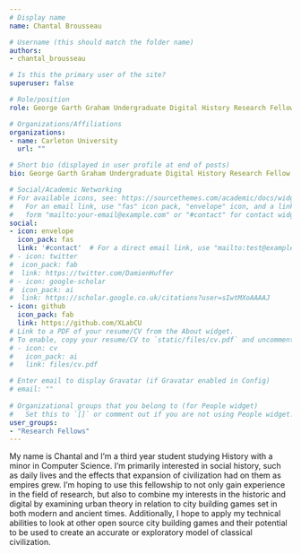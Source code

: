 ```yaml
---
# Display name
name: Chantal Brousseau

# Username (this should match the folder name)
authors:
- chantal_brousseau

# Is this the primary user of the site?
superuser: false

# Role/position
role: George Garth Graham Undergraduate Digital History Research Fellow

# Organizations/Affiliations
organizations:
- name: Carleton University
  url: ""

# Short bio (displayed in user profile at end of posts)
bio: George Garth Graham Undergraduate Digital History Research Fellow

# Social/Academic Networking
# For available icons, see: https://sourcethemes.com/academic/docs/widgets/#icons
#   For an email link, use "fas" icon pack, "envelope" icon, and a link in the
#   form "mailto:your-email@example.com" or "#contact" for contact widget.
social:
- icon: envelope
  icon_pack: fas
  link: '#contact'  # For a direct email link, use "mailto:test@example.org".
# - icon: twitter
#  icon_pack: fab
#  link: https://twitter.com/DamienHuffer
# - icon: google-scholar
#  icon_pack: ai
#  link: https://scholar.google.co.uk/citations?user=sIwtMXoAAAAJ
- icon: github
  icon_pack: fab
  link: https://github.com/XLabCU
# Link to a PDF of your resume/CV from the About widget.
# To enable, copy your resume/CV to `static/files/cv.pdf` and uncomment the lines below.  
# - icon: cv
#   icon_pack: ai
#   link: files/cv.pdf

# Enter email to display Gravatar (if Gravatar enabled in Config)
# email: ""
  
# Organizational groups that you belong to (for People widget)
#   Set this to `[]` or comment out if you are not using People widget.  
user_groups:
- "Research Fellows"
---
```


My name is Chantal and I’m a third year student studying History with a minor in Computer Science. I’m primarily interested in social history, such as daily lives and the effects that expansion of civilization had on them as empires grew. I’m hoping to use this fellowship to not only gain experience in the field of research, but also to combine my interests in the historic and digital by examining urban theory in relation to city building games set in both modern and ancient times. Additionally, I hope to apply my technical abilities to look at other open source city building games and their potential to be used to create an accurate or exploratory model of classical civilization.
